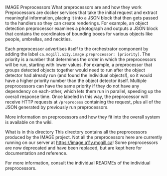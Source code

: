 IMAGE Preprocessors
What preprocessors are and how they work
Preprocessors are docker services that take the initial request and extract meaningful information, placing it into a JSON block that then gets passed to the handlers so they can create renderings. For example, an object detection preprocessor examines a photograph and outputs a JSON block that contains the coordinates of bounding boxes for various objects like people, umbrellas, and neckties.

Each preprocessor advertises itself to the orchestrator component by adding the label `ca.mcgill.a11y.image.preprocessor: [priority]`. The priority is a number that determines the order in which the preprocessors will be run, starting with lower values. For example, a preprocessor that groups detected objects together would need to run after the object detector had already run (and found the individual objects!), so it would have a higher priority number than the object detector itself. Multiple preprocessors can have the same priority if they do not have any dependency on each-other, which lets them run in parallel, speeding up the overall response time. Once labeled in this way, the preprocessor will receive HTTP requests at `/preprocess` containing the request, plus all of the JSON generated by previously run preprocessors.

More information on preprocessors and how they fit into the overall system is available on the wiki.

What is in this directory
This directory contains all the preprocessors produced by the IMAGE project. Not all the preprocessors here are currently running on our server at https://image.a11y.mcgill.ca! Some preprocessors are now deprecated and have been replaced, but are kept here for documentation and reference.

For more information, consult the individual READMEs of the individual preprocessors.
